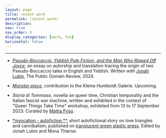 ```yaml
---
layout: page
title: recent work
permalink: /recent_work/
description:
nav: true
nav_order: 3
display_categories: [work, fun]
horizontal: false
---
```


<!-- pages/projects.md -->
---
* [*Pseudo-Boccaccio, Yiddish Pulp Fiction, and the Man Who Ripped Off Joyce*](https://publicdomainreview.org/essay/pseudo-boccaccio-yiddish-pulp-fiction-and-the-man-who-ripped-off-joyce/), an essay on autorship and translation tracing the origin of two Pseudo-Boccaccio tales in English and Yiddish. Written with [Jonah Lubin](https://jonahlubin.net/), The Public Domain Review, 2024.
  
* [*Monster piece*](https://www.kleinehumboldtgalerie.de/), contribution to the Kleine Humboldt Galerie. Upcoming.
 
* *Storia di Tommaso*, novella on queer time, Christian temporality and the Italian fascist war machine, written and exhibited in the context of "Queer Things Take Time" workshop, exhibited from 13 to 17 September 2023. Curated by [Mattia Friso](https://mattiafriso.com/).
  
* [*invocation - autofiction **](https://translucentgreenplasticpress.com/invocation-autofiction-1/), short autofictional story on love triangles and cannibalism, published on [translucent green plastic press](https://translucentgreenplasticpress.com/). Edited by Jonah Lubin and Mona Thierse.
